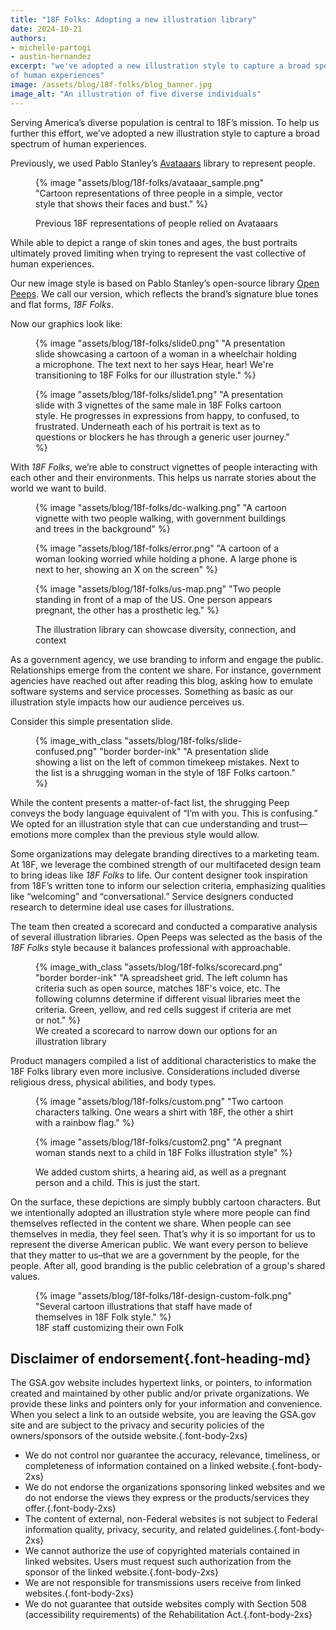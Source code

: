 ```yaml
---
title: "18F Folks: Adopting a new illustration library"
date: 2024-10-21
authors:
- michelle-partogi
- austin-hernandez
excerpt: "we've adopted a new illustration style to capture a broad spectrum
of human experiences"
image: /assets/blog/18f-folks/blog_banner.jpg
image_alt: "An illustration of five diverse individuals"
---
```


Serving America’s diverse population is central to 18F’s mission. To help us
further this effort, we’ve adopted a new illustration style to capture a broad
spectrum of human experiences.

Previously, we used Pablo Stanley’s <a
href="https://blush.design/collections/rChdrB8vX8xQJunpDPp8/avatars">Avataaars</a>
library to represent people.

<figure>

{% image "assets/blog/18f-folks/avataaar_sample.png" "Cartoon representations of three people in a simple, vector style that shows their faces and bust." %}
<figcaption>Previous 18F representations of people relied on
Avataaars
</figcaption>
</figure>

While able to depict a range of skin tones and ages, the bust portraits
ultimately proved limiting when trying to represent the vast collective of
human experiences.

Our new image style is based on Pablo Stanley’s open-source library <a
href="https://www.openpeeps.com/">Open Peeps</a>. We call our version, which
reflects the brand’s signature blue tones and flat forms, <em>18F Folks</em>.

Now our graphics look like:

<figure>
{% image "assets/blog/18f-folks/slide0.png" "A presentation slide showcasing a cartoon of a woman in a wheelchair holding a microphone. The text next to her says Hear, hear! We're transitioning to 18F Folks for our illustration style." %}

{% image "assets/blog/18f-folks/slide1.png" "A presentation slide with 3 vignettes of the same male in 18F Folks cartoon style. He progresses in expressions from happy, to confused, to frustrated.  Underneath each of his portrait is text as to questions or blockers he has through a generic user journey." %}
</figure>

With <em>18F Folks</em>, we’re able to construct vignettes of people interacting with
each other and their environments. This helps us narrate stories about the
world we want to build.

<figure>

{% image "assets/blog/18f-folks/dc-walking.png" "A cartoon vignette with two people walking, with government buildings and trees in the background" %}

{% image "assets/blog/18f-folks/error.png" "A cartoon of a woman looking worried while holding a phone. A large phone is next to her, showing an X on the screen" %}

{% image "assets/blog/18f-folks/us-map.png" "Two people standing in front of a map of the US. One person appears pregnant, the other has a prosthetic leg." %}
  <figcaption>The illustration library can showcase diversity, connection, and context</figcaption>
</figure>

As a government agency, we use branding to inform and engage the public.
Relationships emerge from the content we share. For instance, government
agencies have reached out after reading this blog, asking how to emulate
software systems and service processes. Something as basic as our illustration
style impacts how our audience perceives us.

Consider this simple presentation slide.

<figure>

{% image_with_class "assets/blog/18f-folks/slide-confused.png" "border border-ink" "A presentation slide showing a list on the left of common timekeep mistakes. Next to the list is a shrugging woman in the style of 18F Folks cartoon." %}

</figure>

While the content presents a matter-of-fact list, the shrugging Peep conveys
the body language equivalent of “I’m with you. This is confusing.” We opted
for an illustration style that can cue understanding and trust—emotions more
complex than the previous style would allow.

Some organizations may delegate branding directives to a marketing team.  At
18F, we leverage the combined strength of our multifaceted design team to
bring ideas like <em>18F Folks</em> to life. Our content designer took inspiration from
18F’s written tone to inform our selection criteria, emphasizing qualities
like “welcoming” and “conversational.” Service designers conducted research to
determine ideal use cases for illustrations. 

The team then created a scorecard and conducted a comparative analysis of
several illustration libraries. Open Peeps was selected as the basis of the
<em>18F Folks</em> style because it balances professional with approachable.

<figure>
{% image_with_class "assets/blog/18f-folks/scorecard.png" "border border-ink" "A spreadsheet grid. The left column has criteria such as open source, matches 18F's voice, etc. The following columns determine if different visual libraries meet the criteria.  Green, yellow, and red cells suggest if criteria are met or not." %}

<figcaption>We created a scorecard to narrow down our options for an
illustration library</figcaption>
</figure>

Product managers compiled a list of additional characteristics to make the 18F
Folks library even more inclusive. Considerations included diverse religious
dress, physical abilities, and body types.

<figure>
{% image "assets/blog/18f-folks/custom.png" "Two cartoon characters talking.  One wears a shirt with 18F, the other a shirt with a rainbow flag." %}

{% image "assets/blog/18f-folks/custom2.png" "A pregnant woman stands next to a child in 18F Folks illustration style" %}

<figcaption>
We added custom shirts, a hearing aid, as well as a pregnant person and a
child. This is just the start.
</figcaption>
</figure>

On the surface, these depictions are simply bubbly cartoon characters. But we
intentionally adopted an illustration style where more people can find
themselves reflected in the content we share. When people can see themselves
in media, they feel seen. That’s why it is so important for us to represent
the diverse American public. We want every person to believe that they matter
to us–that we are a government by the people, for the people. After all, good
branding is the public celebration of a group's shared values.

<figure>
{% image "assets/blog/18f-folks/18f-design-custom-folk.png" "Several cartoon illustrations that staff have made of themselves in 18F Folk style." %}

<figcaption>
18F staff customizing their own Folk
</figcaption>
</figure>

## Disclaimer of endorsement{.font-heading-md}

The GSA.gov website includes hypertext links, or pointers, to information
created and maintained by other public and/or private organizations. We
provide these links and pointers only for your information and convenience.
When you select a link to an outside website, you are leaving the GSA.gov site
and are subject to the privacy and security policies of the owners/sponsors of
the outside website.{.font-body-2xs}

- We do not control nor guarantee the accuracy, relevance, timeliness, or
  completeness of information contained on a linked website.{.font-body-2xs}
- We do not endorse the organizations sponsoring linked websites and we do not
  endorse the views they express or the products/services they offer.{.font-body-2xs}
- The content of external, non-Federal websites is not subject to Federal
  information quality, privacy, security, and related guidelines.{.font-body-2xs}
- We cannot authorize the use of copyrighted materials contained in linked
  websites. Users must request such authorization from the sponsor of the linked
  website.{.font-body-2xs}
- We are not responsible for transmissions users receive from linked websites.{.font-body-2xs}
- We do not guarantee that outside websites comply with Section 508
  (accessibility requirements) of the Rehabilitation Act.{.font-body-2xs}


